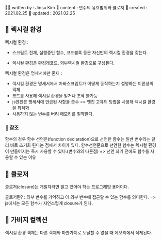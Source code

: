 🙋‍♂️ written by : Jinsu Kim
📝 content : 변수의 유효범위와 클로저
📅 created : 2021.02.25
📅 updated : 2021.02.25


## 📝 렉시컬 환경

렉시컬 환경 : 
- 스크립트 전체, 실행중인 함수, 코드블록 등은 자신만의 렉시컬 환경을 갖는다.

- 렉시컬 환경은 환경레코드, 외부렉시컬 환경으로 구성된다.

렉시컬 환경은 명세서에만 존재 : 
  - 렉시컬 환경은 명세서에서 자바스크립트가 어떻게 동작하는지 설명하는 이론상의 객체
  - 코드를 사용해 렉시컬 환경을 얻거나 조작 불가능
  - js엔진은 명세서에 언급된 사항을 준수 => 엔진 고유의 방법을 사용해 렉시컬 환경을 최적화
  - 사용하지 않는 변수를 버려 메모리를 절약한다.


### 📜 참조
함수의 경우 함수 선언문(function declaration)으로 선언한 함수는 일반 변수와는 달리 바로 초기화 된다는 점에서 차이가 있다.
함수선언문으로 선언한 함수는 렉시컬 환경이 만들어지는 즉시 사용할 수 있다.(변수와의 다른점)
  => 선언 되기 전에도 함수를 사용할 수 있는 이유


## 📝 클로저
클로저(closure)는 개발자라면 알고 있어야 하는 프로그래밍 용어이다.

클로저란? : 외부 변수를 기억하고 이 외부 변수에 접근할 수 있는 함수를 의미한다.
  => js에서는 모든 함수가 자연스럽게 closure가 된다.

  

## 📝 가비지 컬렉션
  렉시컬 환경 객체는 다른 객체와 마찬가지로 도달할 수 없을 때 메모리에서 삭제된다.
